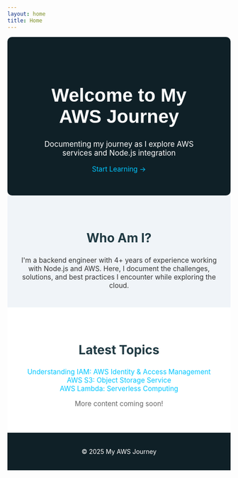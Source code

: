 ```yaml
---
layout: home
title: Home
---
```


<!-- Header Section -->
<div style="text-align: center; padding: 50px; background: #0f2027; color: white; border-radius: 10px;">
  <h1 style="font-size: 3em; font-family: 'Arial', sans-serif;">Welcome to My AWS Journey</h1>
  <p style="font-size: 1.2em; margin-top: 20px;">Documenting my journey as I explore AWS services and Node.js integration</p>
  <a href="#latest-topics" style="color: #00c6ff; font-size: 1.1em; text-decoration: none;">Start Learning →</a>
</div>

<!-- About Me Section -->
<section style="padding: 40px 20px; text-align: center; background-color: #f0f4f8;">
  <h2 style="font-size: 2em; color: #203a43;">Who Am I?</h2>
  <p style="max-width: 800px; margin: 0 auto; font-size: 1.1em; color: #333;">I'm a backend engineer with 4+ years of experience working with Node.js and AWS. Here, I document the challenges, solutions, and best practices I encounter while exploring the cloud.</p>
</section>

<!-- Latest Topics Section -->
<section id="latest-topics" style="padding: 40px 20px; text-align: center; background-color: #fff;">
  <h2 style="font-size: 2em; color: #203a43;">Latest Topics</h2>
  <ul style="list-style: none; padding: 0; font-size: 1.1em;">
    <li><a href="_posts/2025-04-19-understanding-iam.md" style="color: #00c6ff; text-decoration: none;">Understanding IAM: AWS Identity & Access Management</a></li>
    <li><a href="s3.html" style="color: #00c6ff; text-decoration: none;">AWS S3: Object Storage Service</a></li>
    <li><a href="lambda.html" style="color: #00c6ff; text-decoration: none;">AWS Lambda: Serverless Computing</a></li>
  </ul>
  <p style="font-size: 1.1em; margin-top: 10px; color: #666;">More content coming soon!</p>
</section>

<!-- Footer Section -->
<footer style="text-align: center; padding: 20px; background-color: #0f2027; color: white;">
  <p style="font-size: 1em;">© 2025 My AWS Journey</p>
</footer>

